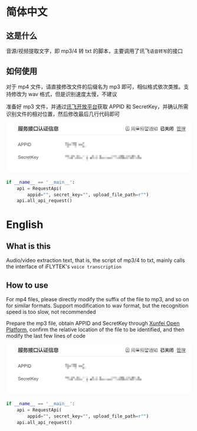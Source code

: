 # 简体中文

## 这是什么

音源/视频提取文字，即 mp3/4 转 txt 的脚本，主要调用了讯飞`语音转写`的接口

## 如何使用

对于 mp4 文件，请直接修改文件的后缀名为 mp3 即可，相似格式依次类推。支持修改为 wav 格式，但是识别速度太慢，不建议

准备好 mp3 文件，并通过[讯飞开放平台](https://www.xfyun.cn)获取 APPID 和 SecretKey，并确认所需识别文件的相对位置，然后修改最后几行代码即可

![avatar](other/1.jpg)

```python
if __name__ == '__main__':
    api = RequestApi(
        appid="", secret_key="", upload_file_path=r"")
    api.all_api_request()
```

# English

## What is this

Audio/video extraction text, that is, the script of mp3/4 to txt, mainly calls the interface of iFLYTEK&#39;s `voice transcription`

## How to use

For mp4 files, please directly modify the suffix of the file to mp3, and so on for similar formats. Support modification to wav format, but the recognition speed is too slow, not recommended

Prepare the mp3 file, obtain APPID and SecretKey through [Xunfei Open Platform](https://www.xfyun.cn), confirm the relative location of the file to be identified, and then modify the last few lines of code

![avatar](other/1.jpg)

```python
if __name__ == '__main__':
    api = RequestApi(
        appid="", secret_key="", upload_file_path=r"")
    api.all_api_request()
```
